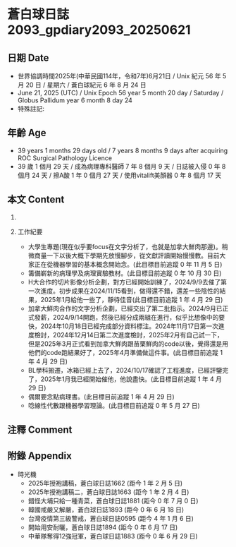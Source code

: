 [_metadata_:encoding]: - "utf-8"
[_metadata_:language]: - "zh-Hant-TW"
[_metadata_:fileformat]: - "markdown"
[_metadata_:MIME_type]: - "text/plain"
[_metadata_:markdown_version]: - "commonmark version 0.30"
[_metadata_:markdown_spec]: - "https://spec.commonmark.org/0.30/"

# 蒼白球日誌2093_gpdiary2093_20250621 #

## 日期 Date ##

* 世界協調時間2025年(中華民國114年，令和7年)6月21日 / Unix 紀元 56 年 5 月 20 日 / 星期六 / 蒼白球紀元 6 年 8 月 24 日
* June 21, 2025 (UTC) / Unix Epoch 56 year 5 month 20 day / Saturday / Globus Pallidum year 6 month 8 day 24
* 特殊註記:

## 年齡 Age ##

* 39 years 1 months 29 days old / 7 years 8 months 9 days after acquiring ROC Surgical Pathology Licence
* 39 歲 1 個月 29 天 / 成為病理專科醫師 7 年 8 個月 9 天 / 日誌被入侵 0 年 8 個月 24 天 / 擦A酸 1 年 0 個月 27 天 / 使用vitalift美顏器 0 年 8 個月 17 天

## 本文 Content ##

1. 

2. 工作紀要

    - 大學生專題(現在似乎要focus在文字分析了，也就是加拿大鮮肉那邊)。稍微商量一下以後大概下學期先放慢腳步，從文獻評讀開始慢慢教。目前大家正在從機器學習的基本概念開始念。(此目標目前追蹤 0 年 11 月 5 日)
    - 籌備嶄新的病理學及病理實驗教材。(此目標目前追蹤 0 年 10 月 30 日)
    - H大合作的切片影像分析企劃，對方已經開始訓練了，2024/9/9去催了第一次進度。初步成果在2024/11/15看到，做得還不錯，還差一些陰性的結果，2025年1月給他一些了，靜待佳音(此目標目前追蹤 1 年 4 月 29 日)
    - 加拿大鮮肉合作的文字分析企劃，已經交出了第二批指示。2024/9月已正式發薪，2024/9/14開跑，然後已經分成兩組在進行，似乎比想像中的要快，2024年10月18日已經完成部分資料標注。2024年11月17日第一次進度檢討，2024年12月14日第二次進度檢討，2025年2月有自己試一下，但是2025年3月正式看到加拿大鮮肉跟苗栗鮮肉的code以後，覺得還是用他們的code跑結果好了，2025年4月準備做這件事。(此目標目前追蹤 1 年 4 月 29 日)
    - BL學科搬遷，冰箱已經上去了，2024/10/17確認了工程進度，已經評鑒完了，2025年1月我已經開始催他，他說盡快。(此目標目前追蹤 1 年 4 月 29 日)
    - 偶爾要念點病理書。(此目標目前追蹤 1 年 4 月 29 日)
    - 唸線性代數跟機器學習理論。(此目標目前追蹤 0 年 5 月 27 日)

## 注釋 Comment ##


## 附錄 Appendix ##

* 時光機
    - 2025年授袍講稿，蒼白球日誌1662 (距今 1 年 2 月 5 日)
    - 2025年授袍講稿二，蒼白球日誌1663 (距今 1 年 2 月 4 日)
    - 錯怪大埔只給一種青菜，蒼白球日誌1881 (距今 0 年 7 月 0 日)
    - 韓國戒嚴又解嚴，蒼白球日誌1893 (距今 0 年 6 月 18 日)
    - 台灣疫情第三級警戒，蒼白球日誌0595 (距今 4 年 1 月 6 日)
    - 開始用安耐曬，蒼白球日誌1894 (距今 0 年 6 月 17 日)
    - 中華隊奪得12強冠軍，蒼白球日誌1883 (距今 0 年 6 月 29 日)
